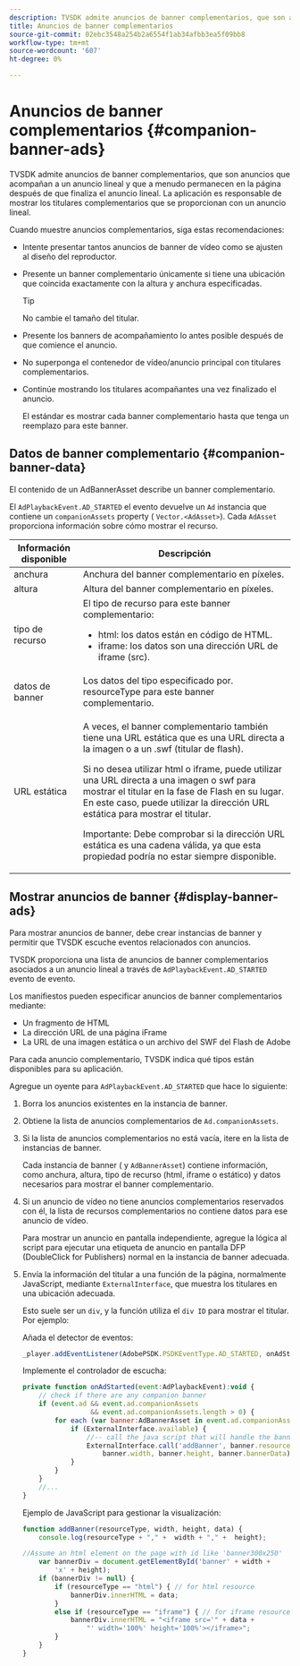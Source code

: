 ```yaml
---
description: TVSDK admite anuncios de banner complementarios, que son anuncios que acompañan a un anuncio lineal y que a menudo permanecen en la página después de que finaliza el anuncio lineal. La aplicación es responsable de mostrar los titulares complementarios que se proporcionan con un anuncio lineal.
title: Anuncios de banner complementarios
source-git-commit: 02ebc3548a254b2a6554f1ab34afbb3ea5f09bb8
workflow-type: tm+mt
source-wordcount: '607'
ht-degree: 0%

---
```


# Anuncios de banner complementarios {#companion-banner-ads}

TVSDK admite anuncios de banner complementarios, que son anuncios que acompañan a un anuncio lineal y que a menudo permanecen en la página después de que finaliza el anuncio lineal. La aplicación es responsable de mostrar los titulares complementarios que se proporcionan con un anuncio lineal.

Cuando muestre anuncios complementarios, siga estas recomendaciones:

* Intente presentar tantos anuncios de banner de vídeo como se ajusten al diseño del reproductor.
* Presente un banner complementario únicamente si tiene una ubicación que coincida exactamente con la altura y anchura especificadas.

  >[!TIP]
  >
  >No cambie el tamaño del titular.

* Presente los banners de acompañamiento lo antes posible después de que comience el anuncio.
* No superponga el contenedor de vídeo/anuncio principal con titulares complementarios.
* Continúe mostrando los titulares acompañantes una vez finalizado el anuncio.

  El estándar es mostrar cada banner complementario hasta que tenga un reemplazo para este banner.

## Datos de banner complementario {#companion-banner-data}

El contenido de un AdBannerAsset describe un banner complementario.

<!--<a id="section_D730B4FD6FD749E9860B6A07FC110552"></a>-->

El `AdPlaybackEvent.AD_STARTED` el evento devuelve un `Ad` instancia que contiene un `companionAssets` property ( `Vector.<AdAsset>`).
Cada `AdAsset` proporciona información sobre cómo mostrar el recurso.

<table id="table_760C885E2DCA4BE983CC57FDA7BD5B14"> 
 <thead> 
  <tr> 
   <th colname="col1" class="entry"> Información disponible </th> 
   <th colname="col2" class="entry"> Descripción </th> 
  </tr> 
 </thead>
 <tbody> 
  <tr> 
   <td colname="col1"> anchura </td> 
   <td colname="col2"> Anchura del banner complementario en píxeles. </td> 
  </tr> 
  <tr> 
   <td colname="col1"> altura </td> 
   <td colname="col2"> Altura del banner complementario en píxeles. </td> 
  </tr> 
  <tr> 
   <td colname="col1"> tipo de recurso </td> 
   <td colname="col2">El tipo de recurso para este banner complementario: 
    <ul id="ul_A067787FE49E4B6095BE0AC1D447DBB3"> 
     <li id="li_02B7224C67004095B3F6E50FD21E507E">html: los datos están en código de HTML. </li> 
     <li id="li_5F37E14472424F808C6094F42009E676">iframe: los datos son una dirección URL de iframe (src). </li> 
    </ul> </td> 
  </tr> 
  <tr> 
   <td colname="col1"> datos de banner </td> 
   <td colname="col2"> Los datos del tipo especificado por. <span class="codeph"> resourceType</span> para este banner complementario. </td> 
  </tr> 
  <tr> 
   <td colname="col1"> URL estática </td> 
   <td colname="col2"> <p>A veces, el banner complementario también tiene una URL estática que es una URL directa a la imagen o a un <span class="filepath"> .swf</span> (titular de flash). </p> <p>Si no desea utilizar html o iframe, puede utilizar una URL directa a una imagen o swf para mostrar el titular en la fase de Flash en su lugar. En este caso, puede utilizar la dirección URL estática para mostrar el titular. </p> <p>Importante: Debe comprobar si la dirección URL estática es una cadena válida, ya que esta propiedad podría no estar siempre disponible. </p> </td> 
  </tr> 
 </tbody> 
</table>

## Mostrar anuncios de banner {#display-banner-ads}

Para mostrar anuncios de banner, debe crear instancias de banner y permitir que TVSDK escuche eventos relacionados con anuncios.

TVSDK proporciona una lista de anuncios de banner complementarios asociados a un anuncio lineal a través de `AdPlaybackEvent.AD_STARTED` evento de evento.

Los manifiestos pueden especificar anuncios de banner complementarios mediante:

* Un fragmento de HTML
* La dirección URL de una página iFrame
* La URL de una imagen estática o un archivo del SWF del Flash de Adobe

Para cada anuncio complementario, TVSDK indica qué tipos están disponibles para su aplicación.

Agregue un oyente para `AdPlaybackEvent.AD_STARTED` que hace lo siguiente:

1. Borra los anuncios existentes en la instancia de banner.

1. Obtiene la lista de anuncios complementarios de `Ad.companionAssets`.

1. Si la lista de anuncios complementarios no está vacía, itere en la lista de instancias de banner.

   Cada instancia de banner ( y `AdBannerAsset`) contiene información, como anchura, altura, tipo de recurso (html, iframe o estático) y datos necesarios para mostrar el banner complementario.

1. Si un anuncio de vídeo no tiene anuncios complementarios reservados con él, la lista de recursos complementarios no contiene datos para ese anuncio de vídeo.

   Para mostrar un anuncio en pantalla independiente, agregue la lógica al script para ejecutar una etiqueta de anuncio en pantalla DFP (DoubleClick for Publishers) normal en la instancia de banner adecuada.

1. Envía la información del titular a una función de la página, normalmente JavaScript, mediante `ExternalInterface`, que muestra los titulares en una ubicación adecuada.

   Esto suele ser un `div`, y la función utiliza el `div ID` para mostrar el titular. Por ejemplo:

   Añada el detector de eventos:

   ```js
   _player.addEventListener(AdobePSDK.PSDKEventType.AD_STARTED, onAdStarted);
   ```

   Implemente el controlador de escucha:

   ```js
   private function onAdStarted(event:AdPlaybackEvent):void { 
       // check if there are any companion banner 
       if (event.ad && event.ad.companionAssets  
                    && event.ad.companionAssets.length > 0) { 
           for each (var banner:AdBannerAsset in event.ad.companionAssets) { 
               if (ExternalInterface.available) { 
                   //-- call the java script that will handle the banner display. 
                   ExternalInterface.call('addBanner', banner.resourceType,  
                       banner.width, banner.height, banner.bannerData); 
               } 
           } 
       }  
       //...        
   }
   ```

   Ejemplo de JavaScript para gestionar la visualización:

   ```js
   function addBanner(resourceType, width, height, data) { 
       console.log(resourceType + "," +  width + "," +  height); 
   
   //Assume an html element on the page with id like 'banner300x250' 
       var bannerDiv = document.getElementById('banner' + width +  
           'x' + height);  
       if (bannerDiv != null) { 
           if (resourceType == "html") { // for html resource 
               bannerDiv.innerHTML = data; 
           } 
           else if (resourceType == "iframe") { // for iframe resource 
               bannerDiv.innerHTML = "<iframe src='" + data +  
                   "' width='100%' height='100%'></iframe>"; 
           } 
       } 
   }
   ```
